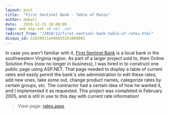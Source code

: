 ```yaml
---
layout: post
title:  "First Sentinel Bank - Table of Rates"
author: daball
date:   2010-12-31 18:00:00
tags: web asp.net c# xml .net
redirect_from: "/2010/12/first-sentinel-bank-table-of-rates.html"
disqus_id: 52020911a49b035261000001
---
```

In case you aren't familiar with it, [First Sentinel Bank](http://www.firstsentinelbank.com/) is a local bank in the southwestern Virginia region. As part of a larger project sold to, then Online Solution Pros (now no longer in business), I was hired in to construct one public page using ASP.NET. That page needed to display a table of current rates and easily permit the bank's site administration to edit these rates, add new ones, take some out, change product names, categorize rates by certain groups, etc. The contractor had a certain idea of how he wanted it, and I implemented it as requested. This project was completed in February 2005, and is still in use to this day with current rate information!

<div id="extended"></div>

  > <i class="fa fa-external-link-square"></i> View page: [rates.aspx](https://www.firstsentinelbank.com/rates.htm)
